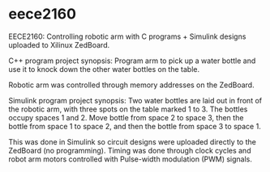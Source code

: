 # eece2160
EECE2160: Controlling robotic arm with C programs + Simulink designs uploaded to Xilinux ZedBoard.

C++ program project synopsis:
Program arm to pick up a water bottle and use it to knock down
the other water bottles on the table. 

Robotic arm was controlled through memory addresses on the ZedBoard. 

Simulink program project synopsis:
Two water bottles are laid out in front of the robotic arm, with three spots 
on the table marked 1 to 3. The bottles occupy spaces 1 and 2. Move bottle from 
space 2 to space 3, then the bottle from space 1 to space 2, and then the 
bottle from space 3 to space 1. 

This was done in Simulink so circuit designs were uploaded directly to 
the ZedBoard (no programming). Timing was done through clock cycles and robot 
arm motors controlled with Pulse-width modulation (PWM) signals. 
